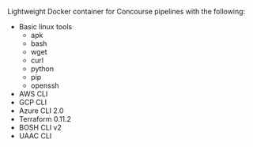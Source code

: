 Lightweight Docker container for Concourse pipelines with the following:

 - Basic linux tools
    - apk
    - bash
    - wget
    - curl
    - python
    - pip
    - openssh
 - AWS CLI
 - GCP CLI
 - Azure CLI 2.0
 - Terraform 0.11.2
 - BOSH CLI v2
 - UAAC CLI
